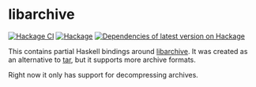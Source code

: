 # libarchive

[![Hackage CI](https://matrix.hackage.haskell.org/api/v2/packages/libarchive/badge)](https://matrix.hackage.haskell.org/package/libarchive)
[![Hackage](https://img.shields.io/hackage/v/libarchive.svg)](http://hackage.haskell.org/package/libarchive)
[![Dependencies of latest version on Hackage](https://img.shields.io/hackage-deps/v/libarchive.svg)](https://hackage.haskell.org/package/libarchive)

This contains partial Haskell bindings around
[libarchive](http://libarchive.org/). It was created as an alternative to
[tar](http://hackage.haskell.org/package/tar), but it supports more archive
formats.

Right now it only has support for decompressing archives.
